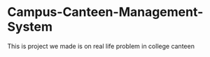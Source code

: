 # Campus-Canteen-Management-System
This is project we made is on real life problem in college canteen 
